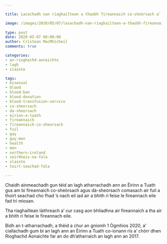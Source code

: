 ```yaml
---

title: Lasachadh nan riaghailtean a thaobh fireannaich co-sheòrsach a’ toirt seachad fala ann an Èirinn a Tuath

image: /images/2020/05/07/lasachadh-nan-riaghailtean-a-thaobh-fireannaich-co-sheorsach-a-toirt-seachad-fala-ann-an-eirinn-a-tuath.jpg
 
type: post
date: 2020-05-07 08:00:00
author: Crìstean MacMhìcheil
comments: true

categories:
- an-rioghachd-aonaichte
- lagh
- slainte

tags:
- bisexual
- blood
- blood-ban
- blood-donation
- blood-transfusion-service
- co-sheorsach
- da-sheorsach
- eirinn-a-tuath
- fireannaich
- fireannaich-co-sheorsach
- fuil
- gay
- gay-men
- health
- men
- northern-ireland
- seirbheis-na-fala
- slainte
- toirt-seachad-fala

---
```


Chaidh ainmeachadh gun tèid an lagh atharrachadh ann an Èirinn a Tuath gus am bi fireannaich co-sheòrsach agus dà-sheòrsach comasach air fuil a thoirt seachad cho fhad ’s nach eil iad air a bhith ri feise le fireannach eile fad trì mìosan.

<!--more-->

Tha riaghailtean làithreach a’ cur casg aon bhliadhna air fireannaich a tha air a bhith ri feise le fireannach eile.

Bidh an t-atharrachadh, a thèid a chur an gnìomh 1 Ògmhios 2020, a’ ciallachadh gum bi an lagh ann an Èirinn a Tuath co-ionann ris a’ chòrr dhen Rìoghachd Aonaichte far an do dh’atharraich an lagh ann an 2017.